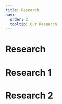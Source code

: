 ```yaml
---
title: Research
nav:
  order: 2
  tooltip: Our Research
---
```


# <i class="fas fa-search"></i> Research


# Research 1


# Research 2





